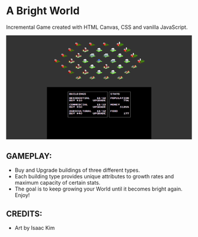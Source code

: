 # A Bright World  
Incremental Game created with HTML Canvas, CSS and vanilla JavaScript.  

![Screen shot](./a_bright_world.png)  

## GAMEPLAY:  
* Buy and Upgrade buildings of three different types.  
* Each building type provides unique attributes to growth rates and maximum capacity of certain stats.  
* The goal is to keep growing your World until it becomes bright again. Enjoy!  

## CREDITS:  
* Art by Isaac Kim  

